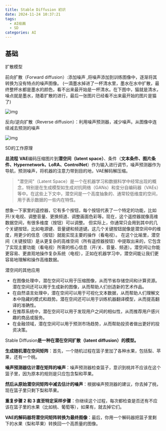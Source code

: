 ```yaml
---
title: Stable Diffusion 初识
date: 2024-11-24 10:37:21
tags:
  - AI绘画
  - SD
categories: AI
---
```


## 基础

扩散模型

前向扩散（Forward diffusion）:添加噪声 ,将噪声添加到训练图像中，逐渐将其转换为没有特点的噪声图像。 (一滴墨水掉进了一杯清水里，墨水在水中扩散，最终整杯水都是墨水的颜色，看不出来最开始是一杯清水。在下图中，猫就是清水，噪点就是墨水，随着扩散的进行，最后一张图片已经看不出来最开始的图片是猫了)

![img](https://tinistyle-self.oss-cn-chengdu.aliyuncs.com/books/a2a851a6e546d6301370f02b3b0707db.png)

反向/逆向扩散（Reverse diffusion）：利用噪声预测器，减少噪声。从图像中连续减去预测的噪声

![img](https://tinistyle-self.oss-cn-chengdu.aliyuncs.com/books/9620fea07cafc1e56e59457262f71f35.png)



SD的工作原理

**总流程** **VAE**编码压缩图片到**潜空间（latent space）**、条件（**文本条件、图片条件、Hypernetwork、LoRA、ControlNet**）作为输入进行调节，噪声预测器作为导航，预测噪声，将机器的注意力带到目的地，VAE解码解压缩。

> "潜空间"（Latent Space）是一个在机器学习和数据科学中经常出现的概念，特别是在生成模型如生成对抗网络（GANs）和变分自编码器（VAEs）等中。在这些上下文中，潜空间是一个高度抽象的、通常较低维度的空间，用于表示数据的一些内在特性。

想象一下家里的遥控器，它有多个按钮，每个按钮代表了一个特定的功能，比如开/关电视、调整音量、更换频道、调整画面色彩等。现在，这个遥控器就像高维数据空间，有很多维度（按钮）可以调整。 但实际上，你通常只会用到其中的几个关键按钮，比如电源键、音量键和频道键。这几个关键按钮就像是潜空间中的维度，用更少的信息（按钮）就能实现主要的操作（看电视）。 在这个比喻里，潜空间（关键按钮）是从更复杂的高维空间（所有遥控器按钮）中提取出来的，它包含了实现主要功能（看电视）所需的核心信息（开/关、音量、频道）。潜空间让你能更容易、更直观地操作复杂系统（电视），正如在机器学习中，潜空间能让我们更容易地理解和操作高维数据。

潜空间的其他应用

- 在图像处理中，潜在空间可以用于压缩图像，从而节省存储空间和计算资源。潜在空间还可以用于生成新的图像，从而帮助人们创造新的艺术作品。
- 在自然语言处理中，潜在空间可以用于可视化文本数据，从而帮助人们理解文本中隐藏的模式和趋势。潜在空间还可以用于训练机器翻译模型，从而提高翻译的准确性。
- 在推荐系统中，潜在空间可以用于发现用户之间的相似性，从而推荐用户感兴趣的商品或服务。
- 在金融领域，潜在空间可以用于预测市场趋势，从而帮助投资者做出更好的投资决策。



Stable Diffusion**是一种在潜在空间扩散（latent diffusion）的模型。**

**生成随机潜在空间矩阵**：首先，一个随机过程在篮子里加了各种水果，包括梨、苹果，还有一个桃。

**噪声预测器估计潜在矩阵的噪声**：噪声预测器检查篮子，意识到桃并不应该在这个篮子里，因为原本的规则是只应包含梨和苹果。

**然后从原始潜空间矩阵中减去估计的噪声**：根据噪声预测器的建议，你去掉了桃，现在篮子里只剩下梨和苹果。

**重复步骤 2 和 3 直至特定采样步骤**：你继续这个过程，每次都检查是否还有不应该在篮子里的水果（比如桃、葡萄等），如果有，就去掉它们。

**VAE的解码器将潜空间矩阵转换为最终图像**：最后，你用一个解码器把篮子里剩下的水果（梨和苹果）转换回一个高质量的图像。


